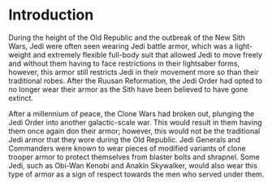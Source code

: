# Introduction

During the height of the Old Republic and the outbreak of the New Sith Wars, Jedi were often seen wearing Jedi battle armor, which was a light-weight and extremely flexible full-body suit that allowed Jedi to move freely and without them having to face restrictions in their lightsaber forms, however, this armor still restricts Jedi in their movement more so than their traditional robes.
After the Ruusan Reformation, the Jedi Order had opted to no longer wear their armor as the Sith have been believed to have gone extinct.

After a millennium of peace, the Clone Wars had broken out, plunging the Jedi Order into another galactic-scale war.
This would result in them having them once again don their armor; however, this would not be the traditional Jedi armor that they wore during the Old Republic.
Jedi Generals and Commanders were known to wear pieces of modified variants of clone trooper armor to protect themselves from blaster bolts and shrapnel.
Some Jedi, such as Obi-Wan Kenobi and Anakin Skywalker, would also wear this type of armor as a sign of respect towards the men who served under them.
